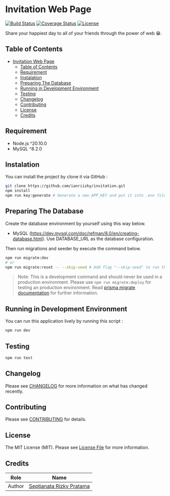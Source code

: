 # Invitation Web Page

[![Build Status][build-status-image]][build-status-url]
[![Coverage Status][coverage-status-image]][coverage-status-url]
[![License][license-image]][license-url]

Share your happiest day to all of your friends through the power of web 😁.

## Table of Contents

- [Invitation Web Page](#invitation-web-page)
  - [Table of Contents](#table-of-contents)
  - [Requirement](#requirement)
  - [Instalation](#instalation)
  - [Preparing The Database](#preparing-the-database)
  - [Running in Development Environment](#running-in-development-environment)
  - [Testing](#testing)
  - [Changelog](#changelog)
  - [Contributing](#contributing)
  - [License](#license)
  - [Credits](#credits)

## Requirement

- Node.js ^20.10.0
- MySQL ^8.2.0

## Instalation

You can install the project by clone it via GitHub :

```bash
git clone https://github.com/ianriizky/invitation.git
npm install
npm run key:generate # Generate a new APP_KEY and put it into .env file (use flag "-- --show" to only display the key into the terminal).
```

## Preparing The Database

Create the database environment by yourself using this way below.

- MySQL (<https://dev.mysql.com/doc/refman/8.0/en/creating-database.html>). Use DATABASE_URL as the database configuration.

Then run migrations and seeder by execute the command below.

```bash
npm run migrate:dev
# or
npm run migrate:reset -- --skip-seed # Add flag "--skip-seed" to run the migration without seeding and flag "--source_path=YOUR_ENV_PATH" to change the default .env path value.
```

> Note: This is a development command and should never be used in a production environment. Please use `npm run migrate:deploy` for testing an production environment. Read [prisma migrate documentation][prisma-migrate-documentation-url] for further information.

## Running in Development Environment

You can run this application lively by running this script :

```bash
npm run dev
```

## Testing

```bash
npm run test
```

## Changelog

Please see [CHANGELOG](CHANGELOG.md) for more information on what has changed recently.

## Contributing

Please see [CONTRIBUTING](CONTRIBUTING.md) for details.

## License

The MIT License (MIT). Please see [License File][license-url] for more information.

## Credits

| Role   | Name                                                     |
| ------ | -------------------------------------------------------- |
| Author | [Septianata Rizky Pratama](https://github.com/ianriizky) |

[build-status-image]: https://github.com/ianriizky/invitation/actions/workflows/nodejs-ci.yml/badge.svg
[build-status-url]: https://github.com/ianriizky/invitation/actions/workflows/nodejs-ci.yml
[coverage-status-image]: https://codecov.io/gh/ianriizky/invitation/branch/main/graph/badge.svg
[coverage-status-url]: https://codecov.io/gh/ianriizky/invitation
[license-image]: https://badgen.net/github/license/ianriizky/invitation
[license-url]: LICENSE.md
[prisma-migrate-documentation-url]: https://www.prisma.io/docs/orm/prisma-migrate
